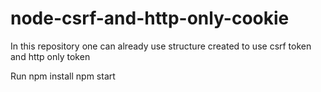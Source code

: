 # node-csrf-and-http-only-cookie
In this repository one can already use structure created to use csrf token and http only token

Run npm install
npm start
